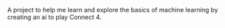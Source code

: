 A project to help me learn and explore the basics of machine learning by creating an ai to play Connect 4.